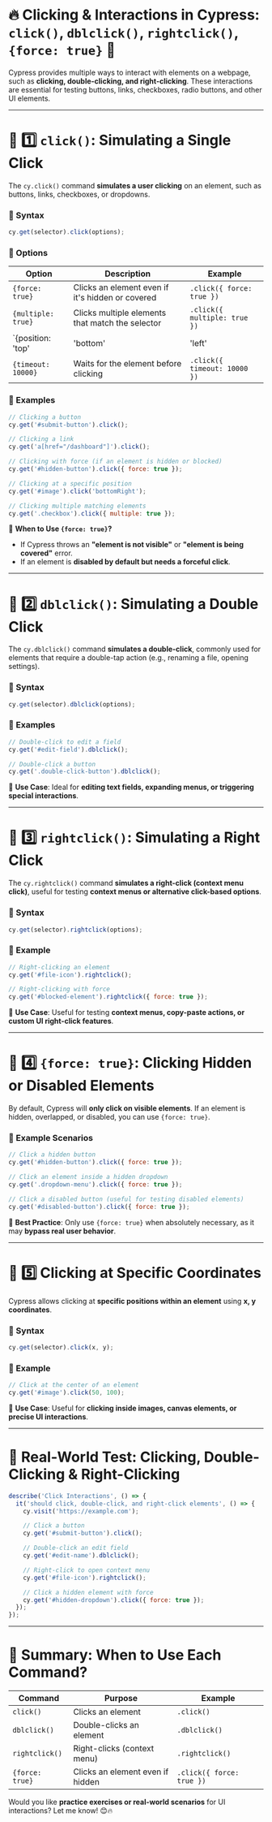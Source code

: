 # **🔥 Clicking & Interactions in Cypress: `click()`, `dblclick()`, `rightclick()`, `{force: true}` 🚀**  

Cypress provides multiple ways to interact with elements on a webpage, such as **clicking, double-clicking, and right-clicking**. These interactions are essential for testing buttons, links, checkboxes, radio buttons, and other UI elements.

---

# **📌 1️⃣ `click()`: Simulating a Single Click**
The `cy.click()` command **simulates a user clicking** on an element, such as buttons, links, checkboxes, or dropdowns.

### **🔹 Syntax**
```javascript
cy.get(selector).click(options);
```
### **🔹 Options**
| Option | Description | Example |
|---------|------------|---------|
| `{force: true}` | Clicks an element even if it's hidden or covered | `.click({ force: true })` |
| `{multiple: true}` | Clicks multiple elements that match the selector | `.click({ multiple: true })` |
| `{position: 'top' | 'bottom' | 'left' | 'right' | 'center'}` | Clicks at a specific position within the element | `.click('topRight')` |
| `{timeout: 10000}` | Waits for the element before clicking | `.click({ timeout: 10000 })` |

### **🔹 Examples**
```javascript
// Clicking a button
cy.get('#submit-button').click();

// Clicking a link
cy.get('a[href="/dashboard"]').click();

// Clicking with force (if an element is hidden or blocked)
cy.get('#hidden-button').click({ force: true });

// Clicking at a specific position
cy.get('#image').click('bottomRight');

// Clicking multiple matching elements
cy.get('.checkbox').click({ multiple: true });
```
🔹 **When to Use `{force: true}`?**
- If Cypress throws an **"element is not visible"** or **"element is being covered"** error.
- If an element is **disabled by default but needs a forceful click**.

---

# **📌 2️⃣ `dblclick()`: Simulating a Double Click**
The `cy.dblclick()` command **simulates a double-click**, commonly used for elements that require a double-tap action (e.g., renaming a file, opening settings).

### **🔹 Syntax**
```javascript
cy.get(selector).dblclick(options);
```
### **🔹 Examples**
```javascript
// Double-click to edit a field
cy.get('#edit-field').dblclick();

// Double-click a button
cy.get('.double-click-button').dblclick();
```
🔹 **Use Case**: Ideal for **editing text fields, expanding menus, or triggering special interactions**.

---

# **📌 3️⃣ `rightclick()`: Simulating a Right Click**
The `cy.rightclick()` command **simulates a right-click (context menu click)**, useful for testing **context menus or alternative click-based options**.

### **🔹 Syntax**
```javascript
cy.get(selector).rightclick(options);
```
### **🔹 Example**
```javascript
// Right-clicking an element
cy.get('#file-icon').rightclick();

// Right-clicking with force
cy.get('#blocked-element').rightclick({ force: true });
```
🔹 **Use Case**: Useful for testing **context menus, copy-paste actions, or custom UI right-click features**.

---

# **📌 4️⃣ `{force: true}`: Clicking Hidden or Disabled Elements**
By default, Cypress will **only click on visible elements**. If an element is hidden, overlapped, or disabled, you can use `{force: true}`.

### **🔹 Example Scenarios**
```javascript
// Click a hidden button
cy.get('#hidden-button').click({ force: true });

// Click an element inside a hidden dropdown
cy.get('.dropdown-menu').click({ force: true });

// Click a disabled button (useful for testing disabled elements)
cy.get('#disabled-button').click({ force: true });
```
🔹 **Best Practice**: Only use `{force: true}` when absolutely necessary, as it may **bypass real user behavior**.

---

# **📌 5️⃣ Clicking at Specific Coordinates**
Cypress allows clicking at **specific positions within an element** using **x, y coordinates**.

### **🔹 Syntax**
```javascript
cy.get(selector).click(x, y);
```
### **🔹 Example**
```javascript
// Click at the center of an element
cy.get('#image').click(50, 100);
```
🔹 **Use Case**: Useful for **clicking inside images, canvas elements, or precise UI interactions**.

---

# **🚀 Real-World Test: Clicking, Double-Clicking & Right-Clicking**
```javascript
describe('Click Interactions', () => {
  it('should click, double-click, and right-click elements', () => {
    cy.visit('https://example.com');

    // Click a button
    cy.get('#submit-button').click();

    // Double-click an edit field
    cy.get('#edit-name').dblclick();

    // Right-click to open context menu
    cy.get('#file-icon').rightclick();

    // Click a hidden element with force
    cy.get('#hidden-dropdown').click({ force: true });
  });
});
```

---

# **🚀 Summary: When to Use Each Command?**
| Command | Purpose | Example |
|---------|---------|---------|
| `click()` | Clicks an element | `.click()` |
| `dblclick()` | Double-clicks an element | `.dblclick()` |
| `rightclick()` | Right-clicks (context menu) | `.rightclick()` |
| `{force: true}` | Clicks an element even if hidden | `.click({ force: true })` |

Would you like **practice exercises or real-world scenarios** for UI interactions? Let me know! 😊🔥